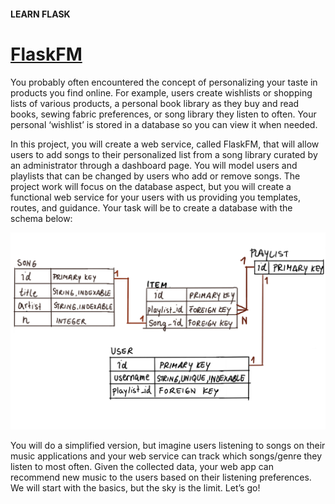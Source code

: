 #### LEARN FLASK

# [FlaskFM](https://www.codecademy.com/courses/learn-flask/projects/flask-database-music)

You probably often encountered the concept of personalizing your taste in products you find online. 
For example, users create wishlists or shopping lists of various products, a personal book library as they buy and read books, sewing fabric preferences, or song library they listen to often. 
Your personal ‘wishlist’ is stored in a database so you can view it when needed.

In this project, you will create a web service, called FlaskFM, that will allow users to add songs to their personalized list from a song library curated by an administrator through a dashboard page. 
You will model users and playlists that can be changed by users who add or remove songs. 
The project work will focus on the database aspect, but you will create a functional web service for your users with us providing you templates, routes, and guidance. 
Your task will be to create a database with the schema below:

![songs schema](images/songs-schema.webp)

You will do a simplified version, but imagine users listening to songs on their music applications and your web service can track which songs/genre they listen to most often. 
Given the collected data, your web app can recommend new music to the users based on their listening preferences. 
We will start with the basics, but the sky is the limit. Let’s go!
